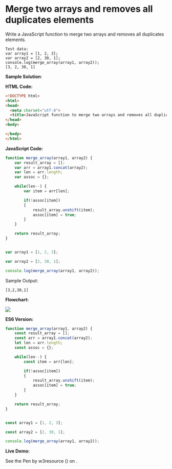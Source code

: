 # Merge two arrays and removes all duplicates elements

Write a JavaScript function to merge two arrays and removes all duplicates elements.

```
Test data:
var array1 = [1, 2, 3]; 
var array2 = [2, 30, 1]; 
console.log(merge_array(array1, array2));
[3, 2, 30, 1]
```

**Sample Solution**:

**HTML Code:**

```html
<!DOCTYPE html>
<html>
<head>
  <meta charset="utf-8">
  <title>JavaScript function to merge two arrays and removes all duplicates elements.</title>
</head>
<body>

</body>
</html>

```

**JavaScript Code:**

```javascript
function merge_array(array1, array2) {
    var result_array = [];
    var arr = array1.concat(array2);
    var len = arr.length;
    var assoc = {};

    while(len--) {
        var item = arr[len];

        if(!assoc[item]) 
        { 
            result_array.unshift(item);
            assoc[item] = true;
        }
    }

    return result_array;
}


var array1 = [1, 2, 3];

var array2 = [2, 30, 1];

console.log(merge_array(array1, array2));

```

Sample Output:

```
[3,2,30,1]

```

**Flowchart:**

![](https://www.w3resource.com/w3r_images/javascript-array-exercise-30.png)  

**ES6 Version:**

```javascript
function merge_array(array1, array2) {
    const result_array = [];
    const arr = array1.concat(array2);
    let len = arr.length;
    const assoc = {};

    while(len--) {
        const item = arr[len];

        if(!assoc[item]) 
        { 
            result_array.unshift(item);
            assoc[item] = true;
        }
    }

    return result_array;
}


const array1 = [1, 2, 3];

const array2 = [2, 30, 1];

console.log(merge_array(array1, array2));

```

**Live Demo:**

<section class="expand-codepen"><p data-height="380" data-theme-id="dark" data-slug-hash="xXrwZy" data-default-tab="js,result" data-user="w3resource" data-embed-version="2" data-pen-title="JavaScript -  Merge two arrays and removes all duplicates elements - array-ex- 30" data-editable="true" class="codepen">See the Pen by w3resource () on .</p><codepen></codepen></section>